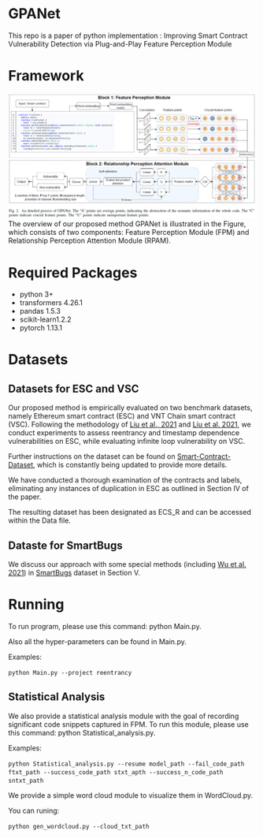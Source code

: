 # GPANet
This repo is a paper of python implementation : Improving Smart Contract Vulnerability Detection via Plug-and-Play Feature Perception Module

# Framework
![The overview of GPANet](figs/overview.png)
The overview of our proposed method GPANet is illustrated in the Figure, which consists of two components: Feature Perception Module (FPM) and Relationship Perception
Attention Module (RPAM).

# Required Packages
- python 3+
- transformers 4.26.1
- pandas 1.5.3
- scikit-learn1.2.2
- pytorch 1.13.1

# Datasets
## Datasets for ESC and VSC
Our proposed method is empirically evaluated on two benchmark datasets, namely Ethereum smart contract (ESC) and VNT Chain smart contract (VSC). Following the methodology of [Liu et al., 2021](https://github.com/Messi-Q/AMEVulDetector)  and [Liu et al. 2021](https://github.com/Messi-Q/GPSCVulDetector), we conduct experiments to assess reentrancy and timestamp dependence vulnerabilities on ESC, while evaluating infinite loop vulnerability on VSC.

Further instructions on the dataset can be found on [Smart-Contract-Dataset](https://github.com/Messi-Q/Smart-Contract-Dataset), which is constantly being updated to provide more details.

We have conducted a thorough examination of the contracts and labels, eliminating any instances of duplication in ESC as outlined in Section IV of the paper. 

The resulting dataset has been designated as ECS_R and can be accessed within the Data file.  

## Dataste for SmartBugs

We discuss our approach with some special methods (including [Wu et al. 2021](https://github.com/wuhongjun15/Peculiar)) in [SmartBugs](https://github.com/smartbugs/smartbugs-wild/tree/master/contracts) dataset in Section V.

# Running
To run program, please use this command: python Main.py.

Also all the hyper-parameters can be found in Main.py.

Examples:

`
python Main.py --project reentrancy 
`

## Statistical Analysis

We also provide a statistical analysis module with the goal of recording significant code snippets captured in FPM. To run this module, please use this command: python Statistical_analysis.py.

Examples:

`
python Statistical_analysis.py --resume model_path --fail_code_path ftxt_path --success_code_path stxt_apth --success_n_code_path sntxt_path
`

We provide a simple word cloud module to visualize them in WordCloud.py.

You can runing:

`
python gen_wordcloud.py --cloud_txt_path
`

